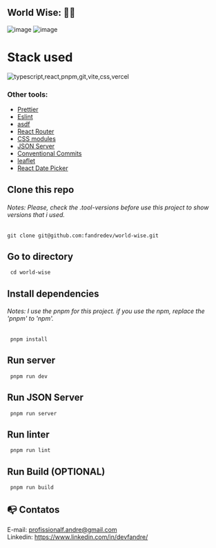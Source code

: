 ## World Wise: :technologist:

![image](https://github.com/user-attachments/assets/7a44f992-051e-4017-a6c7-5fdae04c088b)
![image](https://github.com/user-attachments/assets/b40d7aa6-6ebc-4a9a-b5d8-2e6613662282)

# Stack used

<img src="https://skillicons.dev/icons?i=typescript,react,pnpm,git,vite,css,vercel&theme=dark" alt="typescript,react,pnpm,git,vite,css,vercel" />

### Other tools:

- [Prettier](https://eslint.org/)
- [Eslint](https://prettier.io/)
- [asdf](https://asdf-vm.com/)
- [React Router](https://reactrouter.com/en/main)
- [CSS modules](https://github.com/css-modules/css-modules)
- [JSON Server](https://www.npmjs.com/package/json-server)
- [Conventional Commits](https://www.conventionalcommits.org/en/v1.0.0/)
- [leaflet](https://leafletjs.com/)
- [React Date Picker](https://www.npmjs.com/package/react-datepicker)

## Clone this repo

###### Notes: Please, check the .tool-versions before use this project to show versions that i used.

```
git clone git@github.com:fandredev/world-wise.git
```

## Go to directory

```
 cd world-wise
```

## Install dependencies

###### Notes: I use the pnpm for this project. if you use the npm, replace the 'pnpm' to 'npm'.

```
 pnpm install
```

## Run server

```
 pnpm run dev
```

## Run JSON Server

```
 pnpm run server
```

## Run linter

```
 pnpm run lint
```

## Run Build (OPTIONAL)

```
 pnpm run build
```

## :mailbox_with_no_mail: Contatos

E-mail: profissionalf.andre@gmail.com<br>
Linkedin: https://www.linkedin.com/in/devfandre/<br>
